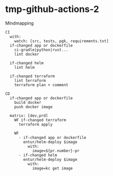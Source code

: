 # tmp-github-actions-2

Mindmapping

    CI
      with:
        watch: [src, tests, pgk, requirements.txt]
      if-changed app or dockerfile
        ci-gradle|python|rust...
        lint docker

      if-changed helm
        lint helm

      if-changed terraform
        lint terraform
        terraform plan + comment

    CD
      if-changed app or dockerfile
        build docker
        push docker image

      matrix: [dev,prd]
        WF if-changed terraform
          terraform apply

        WF 
          - if-changed app or dockerfile
            entur/helm-deploy $image
              with:
                image=${pr.number}-pr
          - if-changed helm
            entur/helm-deploy $image
              with:
                image=kc get image


